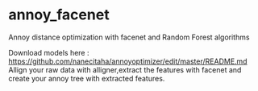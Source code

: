# annoy_facenet

Annoy distance optimization with facenet and Random Forest algorithms

Download models here : https://github.com/nanecitaha/annoyoptimizer/edit/master/README.md Allign your raw data with alligner,extract the features with facenet and create your annoy tree with extracted features.
